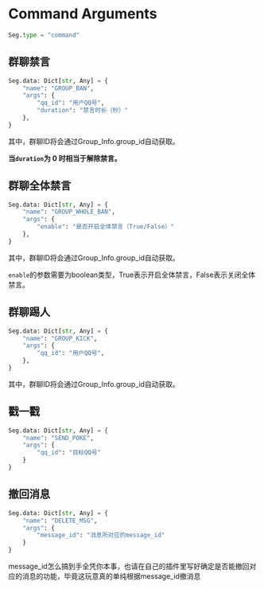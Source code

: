 # Command Arguments
```python
Seg.type = "command"
```
## 群聊禁言
```python
Seg.data: Dict[str, Any] = {
    "name": "GROUP_BAN",
    "args": {
        "qq_id": "用户QQ号",
        "duration": "禁言时长（秒）"
    },
}
```
其中，群聊ID将会通过Group_Info.group_id自动获取。

**当`duration`为 0 时相当于解除禁言。**
## 群聊全体禁言
```python
Seg.data: Dict[str, Any] = {
    "name": "GROUP_WHOLE_BAN",
    "args": {
        "enable": "是否开启全体禁言（True/False）"
    },
}
```
其中，群聊ID将会通过Group_Info.group_id自动获取。

`enable`的参数需要为boolean类型，True表示开启全体禁言，False表示关闭全体禁言。
## 群聊踢人
```python
Seg.data: Dict[str, Any] = {
    "name": "GROUP_KICK",
    "args": {
        "qq_id": "用户QQ号",
    },
}
```
其中，群聊ID将会通过Group_Info.group_id自动获取。

## 戳一戳
```python
Seg.data: Dict[str, Any] = {
    "name": "SEND_POKE",
    "args": {
        "qq_id": "目标QQ号"
    }
}
```

## 撤回消息
```python
Seg.data: Dict[str, Any] = {
    "name": "DELETE_MSG",
    "args": {
        "message_id": "消息所对应的message_id"
    }
}
```
message_id怎么搞到手全凭你本事，也请在自己的插件里写好确定是否能撤回对应的消息的功能，毕竟这玩意真的单纯根据message_id撤消息